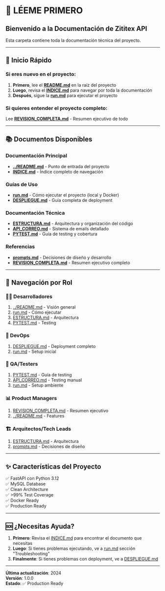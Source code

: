# 📍 LÉEME PRIMERO

## Bienvenido a la Documentación de Zititex API

Esta carpeta contiene toda la documentación técnica del proyecto. 

---

## 🚀 Inicio Rápido

### Si eres nuevo en el proyecto:

1. **Primero**, lee el **[README.md](../README.md)** en la raíz del proyecto
2. **Luego**, revisa el **[INDICE.md](INDICE.md)** para navegar por toda la documentación
3. **Después**, sigue la **[run.md](run.md)** para ejecutar el proyecto

### Si quieres entender el proyecto completo:

Lee **[REVISION_COMPLETA.md](REVISION_COMPLETA.md)** - Resumen ejecutivo de todo

---

## 📚 Documentos Disponibles

### Documentación Principal
- **[../README.md](../README.md)** - Punto de entrada del proyecto
- **[INDICE.md](INDICE.md)** - Índice completo de navegación

### Guías de Uso
- **[run.md](run.md)** - Cómo ejecutar el proyecto (local y Docker)
- **[DESPLIEGUE.md](DESPLIEGUE.md)** - Guía completa de deployment

### Documentación Técnica
- **[ESTRUCTURA.md](ESTRUCTURA.md)** - Arquitectura y organización del código
- **[API_CORREO.md](API_CORREO.md)** - Sistema de emails detallado
- **[PYTEST.md](PYTEST.md)** - Guía de testing y cobertura

### Referencias
- **[prompts.md](prompts.md)** - Decisiones de diseño y desarrollo
- **[REVISION_COMPLETA.md](REVISION_COMPLETA.md)** - Resumen ejecutivo completo

---

## 🎯 Navegación por Rol

### 👨‍💻 Desarrolladores
1. [../README.md](../README.md) - Visión general
2. [run.md](run.md) - Cómo ejecutar
3. [ESTRUCTURA.md](ESTRUCTURA.md) - Arquitectura
4. [PYTEST.md](PYTEST.md) - Testing

### 🚀 DevOps
1. [DESPLIEGUE.md](DESPLIEGUE.md) - Deployment completo
2. [run.md](run.md) - Setup inicial

### 🧪 QA/Testers
1. [PYTEST.md](PYTEST.md) - Guía de testing
2. [API_CORREO.md](API_CORREO.md) - Testing manual
3. [run.md](run.md) - Setup ambiente

### 📊 Product Managers
1. [REVISION_COMPLETA.md](REVISION_COMPLETA.md) - Resumen ejecutivo
2. [../README.md](../README.md) - Features

### 🏗️ Arquitectos/Tech Leads
1. [ESTRUCTURA.md](ESTRUCTURA.md) - Arquitectura
2. [prompts.md](prompts.md) - Decisiones de diseño

---

## ✨ Características del Proyecto

✅ FastAPI con Python 3.12  
✅ MySQL Database  
✅ Clean Architecture  
✅ >99% Test Coverage  
✅ Docker Ready  
✅ Production Ready  

---

## 🆘 ¿Necesitas Ayuda?

1. **Primero**: Revisa el [INDICE.md](INDICE.md) para encontrar el documento que necesitas
2. **Luego**: Si tienes problemas ejecutando, ve a [run.md](run.md) sección "Troubleshooting"
3. **Finalmente**: Si tienes problemas con deployment, ve a [DESPLIEGUE.md](DESPLIEGUE.md)

---

**Última actualización**: 2024  
**Versión**: 1.0.0  
**Estado**: ✅ Production Ready

